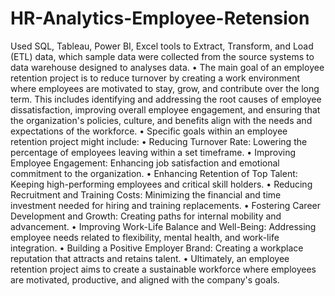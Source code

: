 # HR-Analytics-Employee-Retension
Used SQL, Tableau, Power BI, Excel tools to Extract, Transform, and Load (ETL) data, which sample data were collected from the source systems to data warehouse designed to analyses data.
•	The main goal of an employee retention project is to reduce turnover by creating a work environment where employees are motivated to stay, grow, and contribute over the long term. This includes identifying and addressing the root causes of employee dissatisfaction, improving overall employee engagement, and ensuring that the organization's policies, culture, and benefits align with the needs and expectations of the workforce.
•	Specific goals within an employee retention project might include:
•	Reducing Turnover Rate: Lowering the percentage of employees leaving within a set timeframe.
•	Improving Employee Engagement: Enhancing job satisfaction and emotional commitment to the organization.
•	Enhancing Retention of Top Talent: Keeping high-performing employees and critical skill holders.
•	Reducing Recruitment and Training Costs: Minimizing the financial and time investment needed for hiring and training replacements.
•	Fostering Career Development and Growth: Creating paths for internal mobility and advancement.
•	Improving Work-Life Balance and Well-Being: Addressing employee needs related to flexibility, mental health, and work-life integration.
•	Building a Positive Employer Brand: Creating a workplace reputation that attracts and retains talent.
•	Ultimately, an employee retention project aims to create a sustainable workforce where employees are motivated, productive, and aligned with the company's goals.
